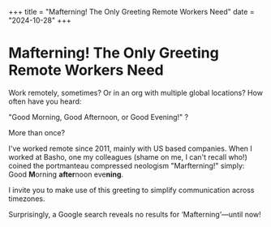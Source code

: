 +++
title = "Mafterning! The Only Greeting Remote Workers Need"
date = "2024-10-28"
+++

# Mafterning! The Only Greeting Remote Workers Need

Work remotely, sometimes? Or in an org with multiple global locations? How often have you heard:

"Good Morning, Good Afternoon, or Good Evening!" ?

More than once?

I've worked remote since 2011, mainly with US based companies. When I worked at Basho, one my colleagues (shame on me, I can't recall who!)
coined the portmanteau compressed neologism "Marfterning!" simply: Good **M**orning **after**noon eve**ning**.

I invite you to make use of this greeting to simplify communication across timezones.

Surprisingly, a Google search reveals no results for ‘Mafterning’—until now!
